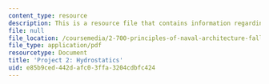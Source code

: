 ```yaml
---
content_type: resource
description: This is a resource file that contains information regarding hydrostatics.
file: null
file_location: /coursemedia/2-700-principles-of-naval-architecture-fall-2014/e85b9ced442dafc03ffa3204cdbfc424_MIT2_700F14_project_2.pdf
file_type: application/pdf
resourcetype: Document
title: 'Project 2: Hydrostatics'
uid: e85b9ced-442d-afc0-3ffa-3204cdbfc424
---
```

